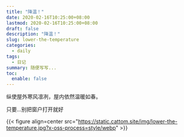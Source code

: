 ```yaml
---
title: "降温！"
date: 2020-02-16T10:25:00+08:00
lastmod: 2020-02-16T10:25:00+08:00
draft: false
description: "降温！"
slug: lower-the-temperature
categories:
  - daily
tags:
  - 日记
summary: 随便写写...
toc:
  enable: false
---
```

纵使屋外寒风凛冽，屋内依然温暖如春。

只要…别把窗户打开就好

{{< figure align=center src="https://static.cattom.site/img/lower-the-temperature.jpg?x-oss-process=style/webp" >}}
